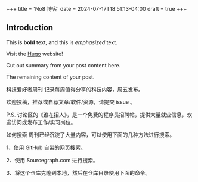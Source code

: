 +++
title = 'No8 博客'
date = 2024-07-17T18:51:13-04:00
draft = true
+++

## Introduction

This is **bold** text, and this is *emphasized* text.

Visit the [Hugo](https://gohugo.io) website!

Cut out summary from your post content here.


The remaining content of your post.

科技爱好者周刊
记录每周值得分享的科技内容，周五发布。

欢迎投稿，推荐或自荐文章/软件/资源，请提交 issue 。

P.S. 讨论区的《谁在招人》，是一个免费的程序员招聘帖，提供大量就业信息，欢迎访问或发布工作/实习岗位。

如何搜索
周刊已经沉淀了大量内容，可以使用下面的几种方法进行搜索。

1、使用 GitHub 自带的网页搜索。

2、使用 Sourcegraph.com 进行搜索。

3、将这个仓库克隆到本地，然后在仓库目录使用下面的命令。
